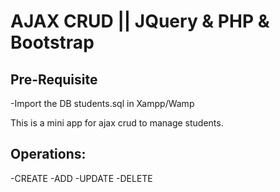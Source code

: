 # AJAX CRUD || JQuery & PHP & Bootstrap

## Pre-Requisite

-Import the DB students.sql in Xampp/Wamp

This is a mini app for ajax crud to manage students.

## Operations:

-CREATE
-ADD
-UPDATE
-DELETE
